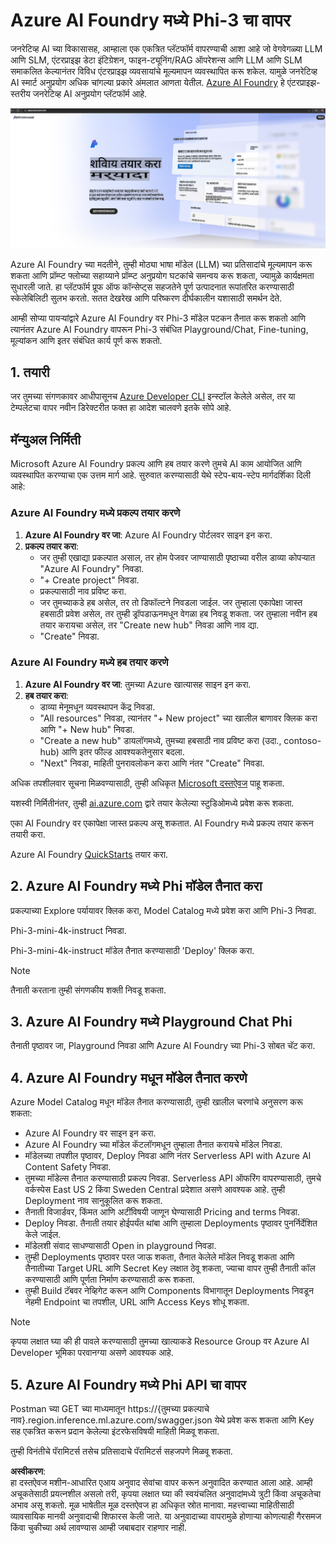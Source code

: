 # **Azure AI Foundry मध्ये Phi-3 चा वापर**

जनरेटिव्ह AI च्या विकासासह, आम्हाला एक एकत्रित प्लॅटफॉर्म वापरण्याची आशा आहे जो वेगवेगळ्या LLM आणि SLM, एंटरप्राइझ डेटा इंटिग्रेशन, फाइन-ट्यूनिंग/RAG ऑपरेशन्स आणि LLM आणि SLM समाकलित केल्यानंतर विविध एंटरप्राइझ व्यवसायांचे मूल्यमापन व्यवस्थापित करू शकेल. यामुळे जनरेटिव्ह AI स्मार्ट अनुप्रयोग अधिक चांगल्या प्रकारे अंमलात आणता येतील. [Azure AI Foundry](https://ai.azure.com) हे एंटरप्राइझ-स्तरीय जनरेटिव्ह AI अनुप्रयोग प्लॅटफॉर्म आहे.

![aistudo](../../../../translated_images/aifoundry_home.ffa4fe13d11f26171097f8666a1db96ac0979ffa1adde80374c60d1136c7e1de.mr.png)

Azure AI Foundry च्या मदतीने, तुम्ही मोठ्या भाषा मॉडेल (LLM) च्या प्रतिसादांचे मूल्यमापन करू शकता आणि प्रॉम्प्ट फ्लोच्या सहाय्याने प्रॉम्प्ट अनुप्रयोग घटकांचे समन्वय करू शकता, ज्यामुळे कार्यक्षमता सुधारली जाते. हा प्लॅटफॉर्म प्रूफ ऑफ कॉन्सेप्ट्स सहजतेने पूर्ण उत्पादनात रूपांतरित करण्यासाठी स्केलेबिलिटी सुलभ करतो. सतत देखरेख आणि परिष्करण दीर्घकालीन यशासाठी समर्थन देते.

आम्ही सोप्या पायऱ्यांद्वारे Azure AI Foundry वर Phi-3 मॉडेल पटकन तैनात करू शकतो आणि त्यानंतर Azure AI Foundry वापरून Phi-3 संबंधित Playground/Chat, Fine-tuning, मूल्यांकन आणि इतर संबंधित कार्य पूर्ण करू शकतो.

## **1. तयारी**

जर तुमच्या संगणकावर आधीपासूनच [Azure Developer CLI](https://learn.microsoft.com/azure/developer/azure-developer-cli/overview?WT.mc_id=aiml-138114-kinfeylo) इन्स्टॉल केलेले असेल, तर या टेम्पलेटचा वापर नवीन डिरेक्टरीत फक्त हा आदेश चालवणे इतके सोपे आहे.

## मॅन्युअल निर्मिती

Microsoft Azure AI Foundry प्रकल्प आणि हब तयार करणे तुमचे AI काम आयोजित आणि व्यवस्थापित करण्याचा एक उत्तम मार्ग आहे. सुरुवात करण्यासाठी येथे स्टेप-बाय-स्टेप मार्गदर्शिका दिली आहे:

### Azure AI Foundry मध्ये प्रकल्प तयार करणे

1. **Azure AI Foundry वर जा**: Azure AI Foundry पोर्टलवर साइन इन करा.
2. **प्रकल्प तयार करा**:
   - जर तुम्ही एखाद्या प्रकल्पात असाल, तर होम पेजवर जाण्यासाठी पृष्ठाच्या वरील डाव्या कोपर्‍यात "Azure AI Foundry" निवडा.
   - "+ Create project" निवडा.
   - प्रकल्पासाठी नाव प्रविष्ट करा.
   - जर तुमच्याकडे हब असेल, तर तो डिफॉल्टने निवडला जाईल. जर तुम्हाला एकापेक्षा जास्त हबसाठी प्रवेश असेल, तर तुम्ही ड्रॉपडाऊनमधून वेगळा हब निवडू शकता. जर तुम्हाला नवीन हब तयार करायचा असेल, तर "Create new hub" निवडा आणि नाव द्या.
   - "Create" निवडा.

### Azure AI Foundry मध्ये हब तयार करणे

1. **Azure AI Foundry वर जा**: तुमच्या Azure खात्यासह साइन इन करा.
2. **हब तयार करा**:
   - डाव्या मेनूमधून व्यवस्थापन केंद्र निवडा.
   - "All resources" निवडा, त्यानंतर "+ New project" च्या खालील बाणावर क्लिक करा आणि "+ New hub" निवडा.
   - "Create a new hub" डायलॉगमध्ये, तुमच्या हबसाठी नाव प्रविष्ट करा (उदा., contoso-hub) आणि इतर फील्ड आवश्यकतेनुसार बदला.
   - "Next" निवडा, माहिती पुनरावलोकन करा आणि नंतर "Create" निवडा.

अधिक तपशीलवार सूचना मिळवण्यासाठी, तुम्ही अधिकृत [Microsoft दस्तऐवज](https://learn.microsoft.com/azure/ai-studio/how-to/create-projects) पाहू शकता.

यशस्वी निर्मितीनंतर, तुम्ही [ai.azure.com](https://ai.azure.com/) द्वारे तयार केलेल्या स्टुडिओमध्ये प्रवेश करू शकता.

एका AI Foundry वर एकापेक्षा जास्त प्रकल्प असू शकतात. AI Foundry मध्ये प्रकल्प तयार करून तयारी करा.

Azure AI Foundry [QuickStarts](https://learn.microsoft.com/azure/ai-studio/quickstarts/get-started-code) तयार करा.

## **2. Azure AI Foundry मध्ये Phi मॉडेल तैनात करा**

प्रकल्पाच्या Explore पर्यायावर क्लिक करा, Model Catalog मध्ये प्रवेश करा आणि Phi-3 निवडा.

Phi-3-mini-4k-instruct निवडा.

Phi-3-mini-4k-instruct मॉडेल तैनात करण्यासाठी 'Deploy' क्लिक करा.

> [!NOTE]
>
> तैनाती करताना तुम्ही संगणकीय शक्ती निवडू शकता.

## **3. Azure AI Foundry मध्ये Playground Chat Phi**

तैनाती पृष्ठावर जा, Playground निवडा आणि Azure AI Foundry च्या Phi-3 सोबत चॅट करा.

## **4. Azure AI Foundry मधून मॉडेल तैनात करणे**

Azure Model Catalog मधून मॉडेल तैनात करण्यासाठी, तुम्ही खालील चरणांचे अनुसरण करू शकता:

- Azure AI Foundry वर साइन इन करा.
- Azure AI Foundry च्या मॉडेल कॅटलॉगमधून तुम्हाला तैनात करायचे मॉडेल निवडा.
- मॉडेलच्या तपशील पृष्ठावर, Deploy निवडा आणि नंतर Serverless API with Azure AI Content Safety निवडा.
- तुमच्या मॉडेल्स तैनात करण्यासाठी प्रकल्प निवडा. Serverless API ऑफरिंग वापरण्यासाठी, तुमचे वर्कस्पेस East US 2 किंवा Sweden Central प्रदेशात असणे आवश्यक आहे. तुम्ही Deployment नाव सानुकूलित करू शकता.
- तैनाती विजार्डवर, किंमत आणि अटींविषयी जाणून घेण्यासाठी Pricing and terms निवडा.
- Deploy निवडा. तैनाती तयार होईपर्यंत थांबा आणि तुम्हाला Deployments पृष्ठावर पुनर्निर्देशित केले जाईल.
- मॉडेलशी संवाद साधण्यासाठी Open in playground निवडा.
- तुम्ही Deployments पृष्ठावर परत जाऊ शकता, तैनात केलेले मॉडेल निवडू शकता आणि तैनातीच्या Target URL आणि Secret Key लक्षात ठेवू शकता, ज्याचा वापर तुम्ही तैनाती कॉल करण्यासाठी आणि पूर्णता निर्माण करण्यासाठी करू शकता.
- तुम्ही Build टॅबवर नेव्हिगेट करून आणि Components विभागातून Deployments निवडून नेहमी Endpoint चा तपशील, URL आणि Access Keys शोधू शकता.

> [!NOTE]
> कृपया लक्षात घ्या की ही पावले करण्यासाठी तुमच्या खात्याकडे Resource Group वर Azure AI Developer भूमिका परवानग्या असणे आवश्यक आहे.

## **5. Azure AI Foundry मध्ये Phi API चा वापर**

Postman च्या GET च्या माध्यमातून https://{तुमच्या प्रकल्पाचे नाव}.region.inference.ml.azure.com/swagger.json येथे प्रवेश करू शकता आणि Key सह एकत्रित करून प्रदान केलेल्या इंटरफेसविषयी माहिती मिळवू शकता.

तुम्ही विनंतीचे पॅरामिटर्स तसेच प्रतिसादाचे पॅरामिटर्स सहजपणे मिळवू शकता.

**अस्वीकरण**:  
हा दस्तऐवज मशीन-आधारित एआय अनुवाद सेवांचा वापर करून अनुवादित करण्यात आला आहे. आम्ही अचूकतेसाठी प्रयत्नशील असलो तरी, कृपया लक्षात घ्या की स्वयंचलित अनुवादांमध्ये त्रुटी किंवा अचूकतेचा अभाव असू शकतो. मूळ भाषेतील मूळ दस्तऐवज हा अधिकृत स्रोत मानावा. महत्त्वाच्या माहितीसाठी व्यावसायिक मानवी अनुवादाची शिफारस केली जाते. या अनुवादाच्या वापरामुळे होणाऱ्या कोणत्याही गैरसमज किंवा चुकीच्या अर्थ लावण्यास आम्ही जबाबदार राहणार नाही.